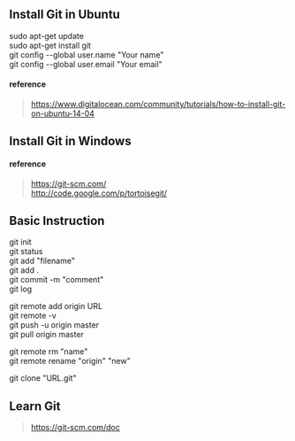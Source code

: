 ## Install Git in Ubuntu
sudo apt-get update <br>
sudo apt-get install git <br>
git config --global user.name "Your name" <br>
git config --global user.email "Your email" <br>

#### reference
>https://www.digitalocean.com/community/tutorials/how-to-install-git-on-ubuntu-14-04

## Install Git in Windows

#### reference
>https://git-scm.com/  
>http://code.google.com/p/tortoisegit/  


## Basic Instruction
git init <br>
git status <br>
git add "filename" <br>
git add .<br>
git commit -m "comment" <br>
git log <br>

git remote add origin URL <br>
git remote -v <br>
git push -u origin master <br>
git pull origin master <br>

git remote rm "name" <br>
git remote rename "origin" "new" <br>

git clone "URL.git" <br>

## Learn Git
>https://git-scm.com/doc


